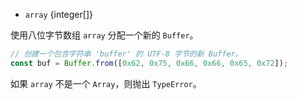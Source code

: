 <!-- YAML
added: v5.10.0
-->

* `array` {integer[]}

使用八位字节数组 `array` 分配一个新的 `Buffer`。

```js
// 创建一个包含字符串 'buffer' 的 UTF-8 字节的新 Buffer。
const buf = Buffer.from([0x62, 0x75, 0x66, 0x66, 0x65, 0x72]);
```

如果 `array` 不是一个 `Array`，则抛出 `TypeError`。

